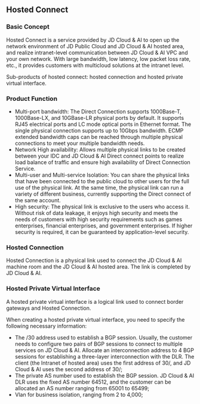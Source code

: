 ## Hosted Connect

### Basic Concept

Hosted Connect is a service provided by JD Cloud & AI to open up the network environment of JD Public Cloud and JD Cloud & AI hosted area, and realize intranet-level communication between JD Cloud & AI VPC and your own network. With large bandwidth, low latency, low packet loss rate, etc., it provides customers with multicloud solutions at the intranet level.

Sub-products of hosted connect: hosted connection and hosted private virtual interface.

### Product Function

- Multi-port bandwidth: The Direct Connection supports 1000Base-T, 1000Base-LX, and 10GBase-LR physical ports by default. It supports RJ45 electrical ports and LC mode optical ports in Ethernet format. The single physical connection supports up to 10Gbps bandwidth. ECMP extended bandwidth caps can be reached through multiple physical connections to meet your multiple bandwidth needs.
- Network High availability: Allows multiple physical links to be created between your IDC and JD Cloud & AI Direct connect points to realize load balance of traffic and ensure high availability of Direct Connection Service.
- Multi-user and Multi-service Isolation: You can share the physical links that have been connected to the public cloud to other users for the full use of the physical link. At the same time, the physical link can run a variety of different business, currently supporting the Direct connect of the same account.
- High security: The physical link is exclusive to the users who access it. Without risk of data leakage, it enjoys high security and meets the needs of customers with high security requirements such as games enterprises, financial enterprises, and government enterprises. If higher security is required, it can be guaranteed by application-level security.

### Hosted Connection

Hosted Connection is a physical link used to connect the JD Cloud & AI machine room and the JD Cloud & AI hosted area. The link is completed by JD Cloud & AI.

### Hosted Private Virtual Interface

A hosted private virtual interface is a logical link used to connect border gateways and Hosted Connection.

When creating a hosted private virtual interface, you need to specify the following necessary information:

- The /30 address used to establish a BGP session. Usually, the customer needs to configure two pairs of BGP sessions to connect to multiple services on JD Cloud & AI. Allocate an interconnection address to 4 BGP sessions for establishing a three-layer interconnection with the DLR. The client (the Intranet of hosted area) uses the first address of 30/, and JD Cloud & AI uses the second address of 30/;
- The private AS number used to establish the BGP session. JD Cloud & AI DLR uses the fixed AS number 64512,  and the customer can be allocated an AS number ranging from 65001 to 65499;
- Vlan for business isolation, ranging from 2 to 4,000;
